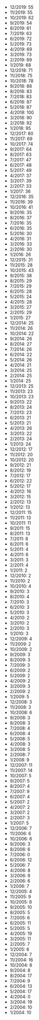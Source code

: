 *  12/2019: 55
*  11/2019: 55
*  10/2019: 62
*  9/2019: 54
*  8/2019: 61
*  7/2019: 63
*  6/2019: 72
*  5/2019: 73
*  4/2019: 69
*  3/2019: 73
*  2/2019: 69
*  1/2019: 68
*  12/2018: 71
*  11/2018: 75
*  10/2018: 78
*  9/2018: 88
*  8/2018: 83
*  7/2018: 83
*  6/2018: 87
*  5/2018: 87
*  4/2018: 100
*  3/2018: 90
*  2/2018: 92
*  1/2018: 95
*  12/2017: 80
*  11/2017: 69
*  10/2017: 74
*  9/2017: 64
*  8/2017: 63
*  7/2017: 47
*  6/2017: 48
*  5/2017: 49
*  4/2017: 37
*  3/2017: 39
*  2/2017: 33
*  1/2017: 36
*  12/2016: 35
*  11/2016: 39
*  10/2016: 41
*  9/2016: 35
*  8/2016: 37
*  7/2016: 35
*  6/2016: 35
*  5/2016: 30
*  4/2016: 31
*  3/2016: 33
*  2/2016: 30
*  1/2016: 26
*  12/2015: 31
*  11/2015: 28
*  10/2015: 43
*  9/2015: 38
*  8/2015: 29
*  7/2015: 29
*  6/2015: 28
*  5/2015: 24
*  4/2015: 28
*  3/2015: 27
*  2/2015: 29
*  1/2015: 27
*  12/2014: 25
*  11/2014: 26
*  10/2014: 22
*  9/2014: 26
*  8/2014: 27
*  7/2014: 26
*  6/2014: 22
*  5/2014: 26
*  4/2014: 21
*  3/2014: 25
*  2/2014: 25
*  1/2014: 25
*  12/2013: 25
*  11/2013: 23
*  10/2013: 23
*  9/2013: 22
*  8/2013: 24
*  7/2013: 23
*  6/2013: 21
*  5/2013: 21
*  4/2013: 26
*  3/2013: 22
*  2/2013: 24
*  1/2013: 24
*  12/2012: 17
*  11/2012: 20
*  10/2012: 20
*  9/2012: 21
*  8/2012: 19
*  7/2012: 17
*  6/2012: 22
*  5/2012: 17
*  4/2012: 16
*  3/2012: 15
*  2/2012: 13
*  1/2012: 13
*  12/2011: 15
*  11/2011: 13
*  10/2011: 11
*  9/2011: 15
*  8/2011: 13
*  7/2011: 8
*  6/2011: 6
*  5/2011: 4
*  4/2011: 6
*  3/2011: 3
*  2/2011: 4
*  1/2011: 2
*  12/2010: 2
*  11/2010: 2
*  10/2010: 4
*  9/2010: 3
*  8/2010: 4
*  7/2010: 3
*  6/2010: 3
*  5/2010: 3
*  4/2010: 2
*  3/2010: 2
*  2/2010: 3
*  1/2010: 3
*  12/2009: 4
*  11/2009: 2
*  10/2009: 2
*  9/2009: 3
*  8/2009: 3
*  7/2009: 3
*  6/2009: 2
*  5/2009: 2
*  4/2009: 2
*  3/2009: 3
*  2/2009: 2
*  1/2009: 5
*  12/2008: 3
*  11/2008: 3
*  10/2008: 6
*  9/2008: 3
*  8/2008: 3
*  7/2008: 4
*  6/2008: 4
*  5/2008: 5
*  4/2008: 3
*  3/2008: 5
*  2/2008: 7
*  1/2008: 9
*  12/2007: 11
*  11/2007: 14
*  10/2007: 5
*  9/2007: 5
*  8/2007: 4
*  7/2007: 9
*  6/2007: 4
*  5/2007: 2
*  4/2007: 2
*  3/2007: 2
*  2/2007: 3
*  1/2007: 5
*  12/2006: 7
*  11/2006: 6
*  10/2006: 6
*  9/2006: 3
*  8/2006: 6
*  7/2006: 0
*  6/2006: 12
*  5/2006: 7
*  4/2006: 8
*  3/2006: 9
*  2/2006: 6
*  1/2006: 7
*  12/2005: 4
*  11/2005: 9
*  10/2005: 8
*  9/2005: 10
*  8/2005: 5
*  7/2005: 6
*  6/2005: 11
*  5/2005: 5
*  4/2005: 19
*  3/2005: 11
*  2/2005: 7
*  1/2005: 6
*  12/2004: 7
*  11/2004: 16
*  10/2004: 8
*  9/2004: 8
*  8/2004: 17
*  7/2004: 9
*  6/2004: 13
*  5/2004: 17
*  4/2004: 0
*  3/2004: 19
*  2/2004: 10
*  1/2004: 10